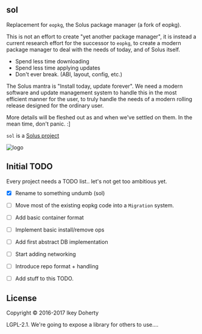 sol
----

Replacement for `eopkg`, the Solus package manager (a fork of eopkg).

This is not an effort to create "yet another package manager", it is instead
a current research effort for the successor to `eopkg`, to create a modern
package manager to deal with the needs of today, and of Solus itself.

 - Spend less time downloading
 - Spend less time applying updates
 - Don't ever break. (ABI, layout, config, etc.)

The Solus mantra is "Install today, update forever". We need a modern software
and update management system to handle this in the most efficient manner for
the user, to truly handle the needs of a modern rolling release designed for
the ordinary user.

More details will be fleshed out as and when we've settled on them. In the
mean time, don't panic. :]

`sol` is a [Solus project](https://solus-project.com/)

![logo](https://build.solus-project.com/logo.png)

Initial TODO
------------

Every project needs a TODO list.. let's not get too ambitious yet.

 - [x] Rename to something undumb (sol)
 - [ ] Move most of the existing eopkg code into a `Migration` system.
 - [ ] Add basic container format
 - [ ] Implement basic install/remove ops
 - [ ] Add first abstract DB implementation
 - [ ] Start adding networking
 - [ ] Introduce repo format + handling
 - [ ] Add stuff to this TODO.


License
--------

Copyright © 2016-2017 Ikey Doherty

LGPL-2.1. We're going to expose a library for others to use....
